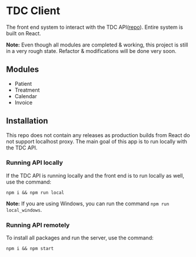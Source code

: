 TDC Client
=
The front end system to interact with the TDC API([repo](https://github.com/datmemerboi/TDC)). Entire system is built on React.

**Note:** Even though all modules are completed & working, this project is still in a very rough state. Refactor & modifications will be done very soon.

## Modules
- Patient
- Treatment
- Calendar
- Invoice

## Installation
This repo does not contain any releases as production builds from React do not support localhost proxy. The main goal of this app is to run locally with the TDC API.

### Running API locally
If the TDC API is running locally and the front end is to run locally as well, use the command:

```
npm i && npm run local
```

**Note:** If you are using Windows, you can run the command `npm run local_windows`.

### Running API remotely
To install all packages and run the server, use the command:

```
npm i && npm start
```
